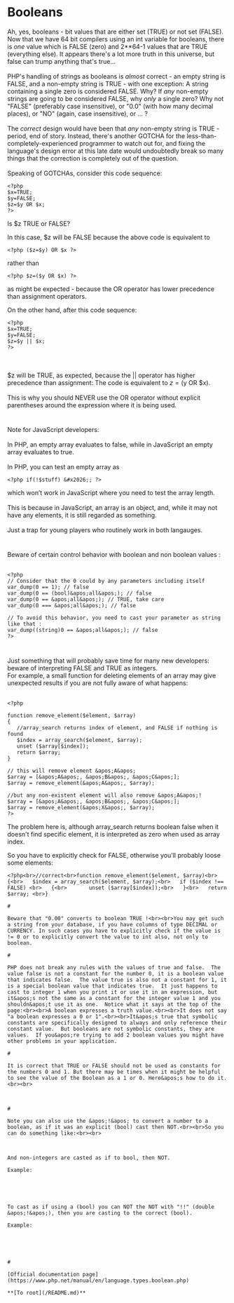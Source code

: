 # Booleans



Ah, yes, booleans - bit values that are either set (TRUE) or not set (FALSE).  Now that we have 64 bit compilers using an int variable for booleans, there is *one* value which is FALSE (zero) and 2**64-1 values that are TRUE (everything else).  It appears there&apos;s a lot more truth in this universe, but false can trump anything that&apos;s true...<br><br>PHP&apos;s handling of strings as booleans is *almost* correct - an empty string is FALSE, and a non-empty string is TRUE - with one exception:  A string containing a single zero is considered FALSE.  Why?  If *any* non-empty strings are going to be considered FALSE, why *only* a single zero?  Why not "FALSE" (preferably case insensitive), or "0.0" (with how many decimal places), or "NO" (again, case insensitive), or ... ?<br><br>The *correct* design would have been that *any* non-empty string is TRUE - period, end of story.  Instead, there&apos;s another GOTCHA for the less-than-completely-experienced programmer to watch out for, and fixing the language&apos;s design error at this late date would undoubtedly break so many things that the correction is completely out of the question.<br><br>Speaking of GOTCHAs, consider this code sequence:<br>

```
<?php
$x=TRUE;
$y=FALSE;
$z=$y OR $x;
?>
```


Is $z TRUE or FALSE?

In this case, $z will be FALSE because the above code is equivalent to 

```
<?php ($z=$y) OR $x ?>
```
 rather than 

```
<?php $z=($y OR $x) ?>
```
 as might be expected - because the OR operator has lower precedence than assignment operators.

On the other hand, after this code sequence:


```
<?php
$x=TRUE;
$y=FALSE;
$z=$y || $x;
?>
```
<br><br>$z will be TRUE, as expected, because the || operator has higher precedence than assignment:  The code is equivalent to $z=($y OR $x).<br><br>This is why you should NEVER use the OR operator without explicit parentheses around the expression where it is being used.  

#

Note for JavaScript developers:<br><br>In PHP, an empty array evaluates to false, while in JavaScript an empty array evaluates to true.<br><br>In PHP, you can test an empty array as 

```
<?php if(!$stuff) &#x2026;; ?>
```
 which won&#x2019;t work in JavaScript where you need to test the array length.<br><br>This is because in JavaScript, an array is an object, and, while it may not have any elements, it is still regarded as something.<br><br>Just a trap for young players who routinely work in both langauges.  

#

Beware of certain control behavior with boolean and non boolean values :<br><br>

```
<?php
// Consider that the 0 could by any parameters including itself
var_dump(0 == 1); // false
var_dump(0 == (bool)&apos;all&apos;); // false
var_dump(0 == &apos;all&apos;); // TRUE, take care
var_dump(0 === &apos;all&apos;); // false

// To avoid this behavior, you need to cast your parameter as string like that :
var_dump((string)0 == &apos;all&apos;); // false
?>
```
  

#

Just something that will probably save time for many new developers: beware of interpreting FALSE and TRUE as integers. <br>For example, a small function for deleting elements of an array may give unexpected results if you are not fully aware of what happens: <br><br>

```
<?php

function remove_element($element, $array)
{
   //array_search returns index of element, and FALSE if nothing is found
   $index = array_search($element, $array);
   unset ($array[$index]);
   return $array; 
}

// this will remove element &apos;A&apos;
$array = [&apos;A&apos;, &apos;B&apos;, &apos;C&apos;];
$array = remove_element(&apos;A&apos;, $array);

//but any non-existent element will also remove &apos;A&apos;!
$array = [&apos;A&apos;, &apos;B&apos;, &apos;C&apos;];
$array = remove_element(&apos;X&apos;, $array);
?>
```


The problem here is, although array_search returns boolean false when it doesn&apos;t find specific element, it is interpreted as zero when used as array index.

So you have to explicitly check for FALSE, otherwise you&apos;ll probably loose some elements:



```
<?php<br>//correct<br>function remove_element($element, $array)<br>{<br>   $index = array_search($element, $array);<br>   if ($index !== FALSE) <br>   {<br>       unset ($array[$index]);<br>   }<br>   return $array; <br>}  

#

Beware that "0.00" converts to boolean TRUE !<br><br>You may get such a string from your database, if you have columns of type DECIMAL or CURRENCY. In such cases you have to explicitly check if the value is != 0 or to explicitly convert the value to int also, not only to boolean.  

#

PHP does not break any rules with the values of true and false.  The value false is not a constant for the number 0, it is a boolean value that indicates false.  The value true is also not a constant for 1, it is a special boolean value that indicates true.  It just happens to cast to integer 1 when you print it or use it in an expression, but it&apos;s not the same as a constant for the integer value 1 and you shouldn&apos;t use it as one.  Notice what it says at the top of the page:<br><br>A boolean expresses a truth value.<br><br>It does not say "a boolean expresses a 0 or 1".<br><br>It&apos;s true that symbolic constants are specifically designed to always and only reference their constant value.  But booleans are not symbolic constants, they are values.  If you&apos;re trying to add 2 boolean values you might have other problems in your application.  

#

It is correct that TRUE or FALSE should not be used as constants for the numbers 0 and 1. But there may be times when it might be helpful to see the value of the Boolean as a 1 or 0. Here&apos;s how to do it.<br><br>

```
<?php
$var1 = TRUE;
$var2 = FALSE;

echo $var1; // Will display the number 1

echo $var2; //Will display nothing

/* To get it to display the number 0 for
a false value you have to typecast it: */

echo (int)$var2; //This will display the number 0 for false.
?>
```
  

#

Note you can also use the &apos;!&apos; to convert a number to a boolean, as if it was an explicit (bool) cast then NOT.<br><br>So you can do something like:<br><br>

```
<?php
$t = !0; // This will === true;
$f = !1; // This will === false;
?>
```


And non-integers are casted as if to bool, then NOT.

Example:



```
<?php
$a = !array();      // This will === true;
$a = !array(&apos;a&apos;);   // This will === false;
$s = !"";           // This will === true;
$s = !"hello";      // This will === false;
?>
```


To cast as if using a (bool) you can NOT the NOT with "!!" (double &apos;!&apos;), then you are casting to the correct (bool).

Example:



```
<?php
$a = !!array();   // This will === false; (as expected)
/* 
This can be a substitute for count($array) &gt; 0 or !(empty($array)) to check to see if an array is empty or not  (you would use: !!$array).
*/

$status = (!!$array ? &apos;complete&apos; : &apos;incomplete&apos;);

$s = !!"testing"; // This will === true; (as expected)
/* 
Note: normal casting rules apply so a !!"0" would evaluate to an === false
*/
?>
```
  

#

[Official documentation page](https://www.php.net/manual/en/language.types.boolean.php)

**[To root](/README.md)**